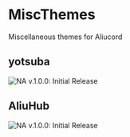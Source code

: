 # MiscThemes #
Miscellaneous themes for Aliucord
## yotsuba ##
![NA](https://cdn.discordapp.com/attachments/917244146375344248/918033775101886484/Untitled_9.png)
v.1.0.0: Initial Release
## AliuHub ##
![NA](https://cdn.discordapp.com/attachments/917244146375344248/919653455772151898/Untitled6_20211212234414.png)
v.1.0.0: Initial Release
